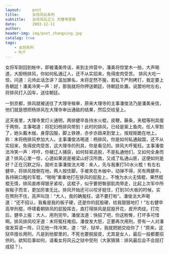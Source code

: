 ```yaml
---
layout:     post
title:      女将风云系列
subtitle:   女将风云之三 大理寺受审
date:       2003-12-11
author:     
header-img: img/post_zhangxing.jpg
catalog: true
tags:
    - 女将系列
    - M/F
---
```


女将军刚回到帐中，即被潘美传话，来到主帅营中，潘美将惊堂木一拍，大声喝道，大胆杨排风，你如何私通辽人，还不从实招来，免得皮肉受苦。 排风大吃一惊，问道：元帅此话怎讲？滥加罪名，末将定然不服，若私下严刑拷打，我定要上告朝廷！潘美冷笑一声：好，那我就将你押送朝廷，待朝廷处置。说罢吩咐左右，将排风打入囚车，送往朝廷。

一到京都，排风就被送往了大理寺候审，原来大理寺的主事潘俊法乃是潘美亲信，他们就是想把杨排风在大理寺审出通敌的结果，然后交给皇上。

这天夜里，大理寺里灯火通明，两排健卒各持水火棍，皮鞭，藤条，夹棍等刑具摆于两侧，主事喝道：将犯妇杨排风带到！此时的排风，已经是案上鱼肉，任人宰割了，她头戴木枷，身穿囚服，脚上铁镣，亦步亦趋来到堂上，按规矩跪在地上，称：末将杨排风参加大人。主事潘俊法喝道：杨排风，你是如何私通敌国，还不从实招来，免得皮肉受苦，这大理寺的刑具，你是看见的。排风大呼冤枉。主事潘俊法冷笑一声：哼哼，你被辽人捕获，如何轻易逃脱，不是私通他们，又如何全身而退？排风心里一惊，心道如果说是被梁山好汉所救，又成了私通山匪，这便如何是好？正在沉默之际，就听主事潘俊法大喝：来人，先与我重打50水火棍！有左右健卒，将排风按倒在地，两人按住脚，手被夹在木枷中，动弹不得，另有两健卒，各持碗口粗的军棍，“啪啪”重重地打在排风的屁股上，不愧为水火无情棍，果然棍棍无情，排风直疼得银牙紧咬，这棍子，似乎要把臀部肌肉带走，比起上次军中所挨板子而言，更加厉害无比。排风开始还可以咬牙挺住，打到30大板的时候，实在熬刑不住，高声叫饶：“大人，我的确冤枉，请不要打啦”。潘俊法大声喝道：“还不招认，我看是我的板子硬，还是你的屁股硬，给我狠狠地打！”左右健卒高举刑棍，呼啸着朝排风的屁股挥去，直打得排风是屁股开花，皮开肉绽。打完后，健卒上报：大人，用刑完毕。潘俊法道：快招了吧，你这粉臀，打坏多可惜啊。排风排风咬牙道：末将冤枉难招。潘俊发大怒，正要再次用刑，旁有一人对潘俊发耳语一阵，只见他一阵冷笑，道：“好，狱卒，我就把她交给你了！”原来，这狱卒擅长用刑，凡是到他那里的，不死也要脱层皮，尤其是女人，最后一般都要招供的。欲知后事如何，请看女将风云之狱中受刑（大家猜猜：排风最后会不会屈打成招？）。